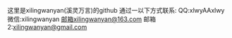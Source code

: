 这里是xilingwanyan(溪灵万言)的github
通过一以下方式联系:
QQ:xlwyAAxlwy
微信:xilingwanyan
邮箱xilingwanyan@163.com
邮箱2:xilingwanyan@gmail.com
